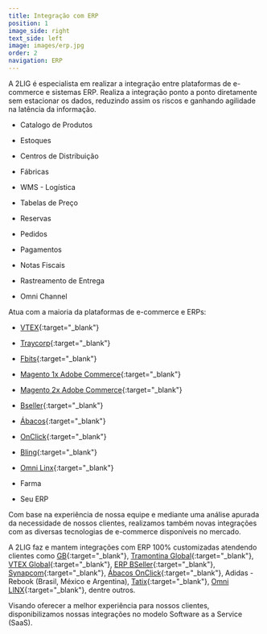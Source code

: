 ```yaml
---
title: Integração com ERP
position: 1
image_side: right
text_side: left
image: images/erp.jpg
order: 2
navigation: ERP
---
```


A 2LIG é especialista em realizar a integração entre plataformas de e-commerce e sistemas ERP. Realiza a integração ponto a ponto diretamente sem estacionar os dados, reduzindo assim os riscos e ganhando agilidade na latência da informação.

* Catalogo de Produtos

* Estoques

* Centros de Distribuição

* Fábricas

* WMS - Logística

* Tabelas de Preço

* Reservas

* Pedidos

* Pagamentos

* Notas Fiscais

* Rastreamento de Entrega

* Omni Channel

Atua com a maioria da plataformas de e-commerce e ERPs:

* [VTEX](http://vtex.com){:target="_blank"}

* [Traycorp](http://www.traycorp.com.br){:target="_blank"}

* [Fbits](http://www.traycorp.com.br){:target="_blank"}

* [Magento 1x Adobe Commerce](http://magento.com){:target="_blank"}

* [Magento 2x Adobe Commerce](http://magento.com){:target="_blank"}

* [Bseller](http://bseller.com.br){:target="_blank"}

* [Ábacos](http://onclick.com.br){:target="_blank"}

* [OnClick](http://onclick.com.br){:target="_blank"}

* [Bling](http://www.bling.com.br){:target="_blank"}

* [Omni Linx](http://www.linx.com.br){:target="_blank"}

* Farma

* Seu ERP

Com base na experiência de nossa equipe e mediante uma análise apurada da necessidade de nossos clientes, realizamos também novas integrações com as diversas tecnologias de e-commerce disponíveis no mercado.

A 2LIG faz e mantem integrações com ERP 100% customizadas atendendo clientes como [GB](http://boticario.com.br){:target="_blank"}, [Tramontina Global](http://tramontina.com){:target="_blank"}, [VTEX Global](http://vtex.com){:target="_blank"}, [ERP BSeller](http://bseller.com.br){:target="_blank"}, [Synapcom](http://www.synapcom.com.br){:target="_blank"}, [Ábacos OnClick](http://onclick.com.br){:target="_blank"}, Adidas - Rebook (Brasil, México e Argentina), [Tatix](http://www.tatix.com.br){:target="_blank"}, [Omni LINX](http://www.linx.com.br){:target="_blank"}, dentre outros.

Visando oferecer a melhor experiência para nossos clientes, disponibilizamos nossas integrações no modelo Software as a Service (SaaS).